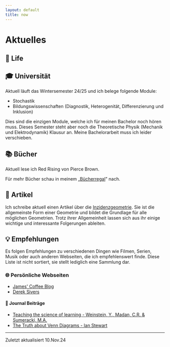 ```yaml
---
layout: default
title: now
---
```

# Aktuelles

## 🏡 Life

## 🎓 Universität

Aktuell läuft das Wintersemester 24/25 und ich belege folgende Module:

-   Stochastik
-   Bildungswissenschaften (Diagnostik, Heterogenität, Differenzierung
    und Inklusion)

Dies sind die einzigen Module, welche ich für meinen Bachelor noch hören
muss. Dieses Semester steht aber noch die Theoretische Physik (Mechanik
und Elektrodynamik) Klausur an. Meine Bachelorarbeit muss ich leider
verschieben.

## 📚 Bücher

Aktuell lese ich Red Rising von Pierce Brown.

Für mehr Bücher schau in meinem „[Bücherregal](buecherregal.md)" nach.

## 📝 Artikel

Ich schreibe aktuell einen Artikel über die
[Inzidenzgeometrie](https://de.wikipedia.org/wiki/Inzidenzgeometrie).
Sie ist die allgemeinste Form einer Geometrie und bildet die Grundlage
für alle möglichen Geometrien. Trotz ihrer Allgemeinheit lassen sich aus
ihr einige wichtige und interessante Folgerungen ableiten. 

## 💡 Empfehlungen

Es folgen Empfehlungen zu verschiedenen Dingen wie Filmen, Serien, Musik
oder auch anderen Webseiten, die ich empfehlenswert finde. Diese Liste
ist nicht sortiert, sie stellt lediglich eine Sammlung dar.

### 🌐 Persönliche Webseiten

-   [James\' Coffee Blog](https://jamesg.blog)
-   [Derek Sivers](https://sive.rs)

#### 📃 Journal Beiträge

-   [Teaching the science of learning - Weinstein, Y., Madan, C.R. &
    Sumeracki,
    M.A.](https://cognitiveresearchjournal.springeropen.com/articles/10.1186/s41235-017-0087-y)
-   [The Truth about Venn Diagrams - Ian
    Stewart](https://www.jstor.org/stable/3615644)

------------------------------------------------------------------------

Zuletzt aktualisiert 10.Nov.24
